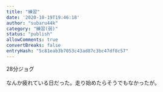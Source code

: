 ```yaml
---
title: "練習"
date: '2020-10-19T19:46:18'
author: "subaru44k"
category: "練習(弱)"
status: "publish"
allowComments: true
convertBreaks: false
entryHash: "5c81eab3b7053c43ad87c3bc47df8c57"
---
```

28分ジョグ<br>
<br>
なんか疲れている日だった。走り始めたらそうでもなかったが。
